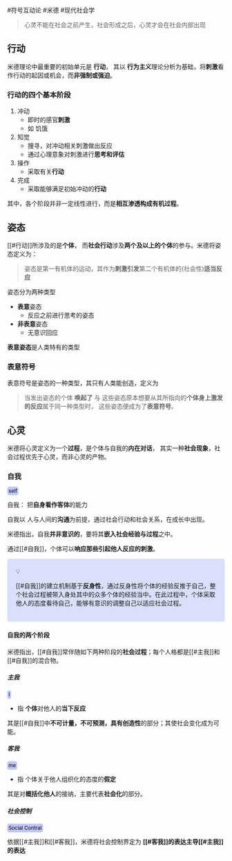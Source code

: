---
---

#符号互动论 #米德 #现代社会学 



> 心灵不能在社会之前产生，社会形成之后，心灵才会在社会内部出现

## 行动

米德理论中最重要的初始单元是 **行动**， 其以 **行为主义**理论分析为基础，将**刺激**看作行动的起因或机会，而**非强制或强迫**。

### 行动的四个基本阶段

1. 冲动
	- 即时的感官**刺激** 
	- 如 饥饿
2. 知觉
	- 搜寻，对冲动相关刺激做出反应
	- 通过心理意象对刺激进行**思考和评估**
3. 操作
	- 采取有关**行动**
4. 完成
	- 采取能够满足初始冲动的**行动**

其中，各个阶段并非一定线性进行，而是**相互渗透构成有机过程**。

## 姿态

[[#行动]]所涉及的是**个体**， 而**社会行动**涉及**两个及以上的个体**的参与。米德将姿态定义为：

> 姿态是第一有机体的运动，其作为**刺激引发**第二个有机体的(社会性)**适当反应**

姿态分为两种类型

- **表意**姿态
	- 反应之前进行思考的姿态
- **非表意**姿态
	- 无意识回应

**表意姿态**是人类特有的类型

### 表意符号

表意符号是姿态的一种类型，其只有人类能创造，定义为

> 当发出姿态的个体 **唤起了** 与 这些姿态原本想要从其所指向的**个体身上激发的反应**属于同一种类型时， 这些姿态便成为了**表意符号**。


## 心灵

米德将心灵定义为一个**过程**，是个体与自我的**内在对话**， 其实一种**社会现象**，社会过程优先于心灵，而非心灵的产物。

### 自我
<small style="background-color:rgba(166, 177, 247, 0.7);padding:3px;border-radius:5px;color:black">self</small>

自我： 把**自身看作客体**的能力

自我以 人与人间的**沟通**为前提，通过社会行动和社会关系，在成长中出现。

米德指出，自我**并非意识的**，要将其**嵌入社会经验与过程**之中。

通过[[#自我]]，个体可以**响应那些引起他人反应的刺激**。

<div style="background-color:rgba(166, 177, 247,0.4);padding:20px;border-radius:5px"><span>💡</span><br><p>[[#自我]]的建立机制基于<b>反身性</b>，通过反身性将个体的经验反推于自己，整个社会过程被带入身处其中的众多个体的经验当中。在此过程中，个体采取他人的态度看待自己，能够有意识的调整自己以适应社会过程。</p></div>

#### 自我的两个阶段

米德指出，[[#自我]]常伴随如下两种阶段的**社会过程**；每个人格都是[[#主我]]和[[#自我]]的混合物。

##### 主我
<small style="background-color:rgba(166, 177, 247, 0.7);padding:3px;border-radius:5px;color:black">I</small>

- 指 **个体**对他人的**当下反应**

其是[[#自我]]中**不可计量，不可预测，具有创造性**的部分；其使社会变化成为可能。


##### 客我
<small style="background-color:rgba(166, 177, 247, 0.7);padding:3px;border-radius:5px;color:black">me</small>

- 指 个体关于他人组织化的态度的**假定**

其是对**概括化他人**的接纳，主要代表**社会化**的部分。

##### 社会控制
<small style="background-color:rgba(166, 177, 247, 0.7);padding:3px;border-radius:5px;color:black">Social Contral</small>

依据[[#主我]]和[[#客我]]，米德将社会控制界定为 **[[#客我]]的表达主导[[#主我]]的表达**







